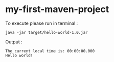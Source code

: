 # my-first-maven-project

To execute please run in terminal :

```
java -jar target/hello-world-1.0.jar
```

Output :

```
The current local time is: 00:00:00.000
Hello world!
```
